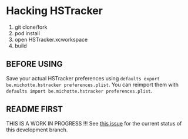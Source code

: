 # Hacking HSTracker

1) git clone/fork
2) pod install
3) open HSTracker.xcworkspace
4) build

## BEFORE USING
Save your actual HSTracker preferences using `defaults export be.michotte.hstracker preferences.plist`. You can reimport them with `defaults import be.michotte.hstracker preferences.plist`.

## README FIRST
THIS IS A WORK IN PROGRESS !!!
See [this issue](https://github.com/bmichotte/HSTracker/issues/278) for the current status of this development branch.